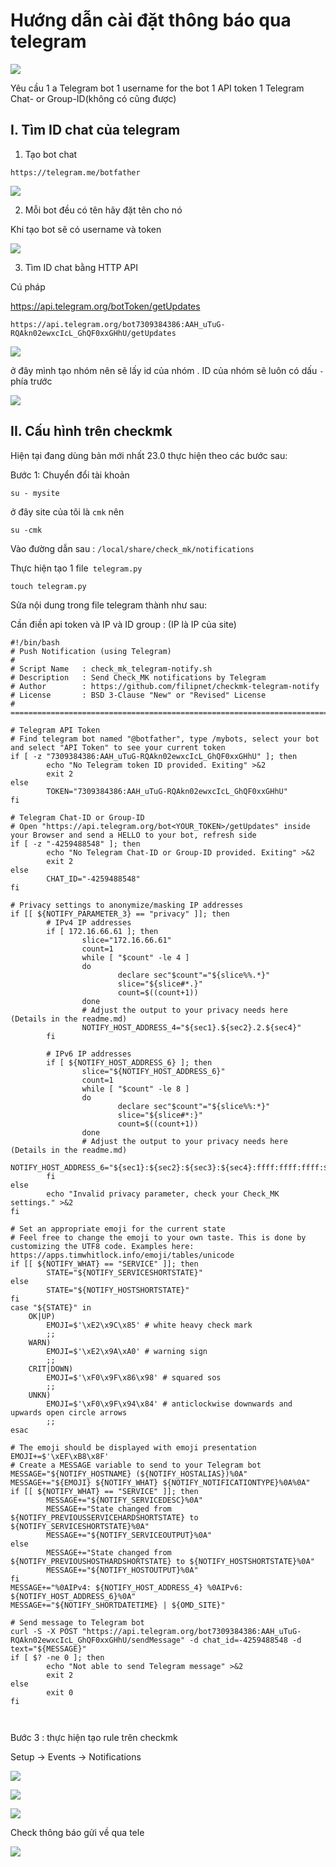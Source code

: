 # Hướng dẫn cài đặt thông báo qua telegram 


![](./image/Screenshot_34.png)





Yêu cầu 
1 a Telegram bot
1 username for the bot
1 API token 
1 Telegram Chat- or Group-ID(không có cũng được)

## I. Tìm ID chat của telegram

1. Tạo bot chat 

`https://telegram.me/botfather`

![](./image/Screenshot_24.png)


2. Mỗi bot đều có tên hãy đặt tên cho nó

Khi tạo bot sẽ có username và token 

![](./image/Screenshot_25.png)


3. Tìm ID chat bằng HTTP API

Cú pháp

https://api.telegram.org/botToken/getUpdates

`https://api.telegram.org/bot7309384386:AAH_uTuG-RQAkn02ewxcIcL_GhQF0xxGHhU/getUpdates`



![](./image/Screenshot_27.png)


ở đây mình tạo nhóm nên sẽ lấy id của nhóm . ID của nhóm sẽ luôn có dấu `-` phía trước

![](./image/Screenshot_28.png)


## II. Cấu hình trên checkmk


Hiện tại đang dùng bản mới nhất 23.0 thực hiện theo các bước sau:

Bước 1: Chuyển đổi tài khoản 

`su - mysite`

ở đây site của tôi là `cmk` nên 

`su -cmk`

Vào đường dẫn sau : 
`/local/share/check_mk/notifications`


Thực hiện tạo 1 file` telegram.py`

`touch telegram.py`

Sửa nội dung trong file telegram thành như sau:

Cần điền api token và IP và ID group : (IP là IP của site) 

```
#!/bin/bash
# Push Notification (using Telegram)
#
# Script Name   : check_mk_telegram-notify.sh
# Description   : Send Check_MK notifications by Telegram
# Author        : https://github.com/filipnet/checkmk-telegram-notify
# License       : BSD 3-Clause "New" or "Revised" License
# ======================================================================================

# Telegram API Token
# Find telegram bot named "@botfather", type /mybots, select your bot and select "API Token" to see your current token
if [ -z "7309384386:AAH_uTuG-RQAkn02ewxcIcL_GhQF0xxGHhU" ]; then 
        echo "No Telegram token ID provided. Exiting" >&2
        exit 2
else
        TOKEN="7309384386:AAH_uTuG-RQAkn02ewxcIcL_GhQF0xxGHhU"
fi

# Telegram Chat-ID or Group-ID
# Open "https://api.telegram.org/bot<YOUR_TOKEN>/getUpdates" inside your Browser and send a HELLO to your bot, refresh side
if [ -z "-4259488548" ]; then
        echo "No Telegram Chat-ID or Group-ID provided. Exiting" >&2
        exit 2
else
        CHAT_ID="-4259488548"
fi

# Privacy settings to anonymize/masking IP addresses
if [[ ${NOTIFY_PARAMETER_3} == "privacy" ]]; then
        # IPv4 IP addresses
        if [ 172.16.66.61 ]; then
                slice="172.16.66.61"
                count=1
                while [ "$count" -le 4 ]
                do
                        declare sec"$count"="${slice%%.*}"
                        slice="${slice#*.}"
                        count=$((count+1))
                done
                # Adjust the output to your privacy needs here (Details in the readme.md)
                NOTIFY_HOST_ADDRESS_4="${sec1}.${sec2}.2.${sec4}"
        fi

        # IPv6 IP addresses
        if [ ${NOTIFY_HOST_ADDRESS_6} ]; then
                slice="${NOTIFY_HOST_ADDRESS_6}"
                count=1
                while [ "$count" -le 8 ]
                do
                        declare sec"$count"="${slice%%:*}"
                        slice="${slice#*:}"
                        count=$((count+1))
                done
                # Adjust the output to your privacy needs here (Details in the readme.md)
                NOTIFY_HOST_ADDRESS_6="${sec1}:${sec2}:${sec3}:${sec4}:ffff:ffff:ffff:${sec8}"
        fi
else
        echo "Invalid privacy parameter, check your Check_MK settings." >&2
fi

# Set an appropriate emoji for the current state
# Feel free to change the emoji to your own taste. This is done by customizing the UTF8 code. Examples here: https://apps.timwhitlock.info/emoji/tables/unicode
if [[ ${NOTIFY_WHAT} == "SERVICE" ]]; then
        STATE="${NOTIFY_SERVICESHORTSTATE}"
else
        STATE="${NOTIFY_HOSTSHORTSTATE}"
fi
case "${STATE}" in
    OK|UP)
        EMOJI=$'\xE2\x9C\x85' # white heavy check mark
        ;;
    WARN)
        EMOJI=$'\xE2\x9A\xA0' # warning sign
        ;;
    CRIT|DOWN)
        EMOJI=$'\xF0\x9F\x86\x98' # squared sos
        ;;
    UNKN)
        EMOJI=$'\xF0\x9F\x94\x84' # anticlockwise downwards and upwards open circle arrows
        ;;
esac

# The emoji should be displayed with emoji presentation
EMOJI+=$'\xEF\xB8\x8F'
# Create a MESSAGE variable to send to your Telegram bot
MESSAGE="${NOTIFY_HOSTNAME} (${NOTIFY_HOSTALIAS})%0A"
MESSAGE+="${EMOJI} ${NOTIFY_WHAT} ${NOTIFY_NOTIFICATIONTYPE}%0A%0A"
if [[ ${NOTIFY_WHAT} == "SERVICE" ]]; then
        MESSAGE+="${NOTIFY_SERVICEDESC}%0A"
        MESSAGE+="State changed from ${NOTIFY_PREVIOUSSERVICEHARDSHORTSTATE} to ${NOTIFY_SERVICESHORTSTATE}%0A"
        MESSAGE+="${NOTIFY_SERVICEOUTPUT}%0A"
else
        MESSAGE+="State changed from ${NOTIFY_PREVIOUSHOSTHARDSHORTSTATE} to ${NOTIFY_HOSTSHORTSTATE}%0A"
        MESSAGE+="${NOTIFY_HOSTOUTPUT}%0A"
fi
MESSAGE+="%0AIPv4: ${NOTIFY_HOST_ADDRESS_4} %0AIPv6: ${NOTIFY_HOST_ADDRESS_6}%0A"
MESSAGE+="${NOTIFY_SHORTDATETIME} | ${OMD_SITE}"

# Send message to Telegram bot
curl -S -X POST "https://api.telegram.org/bot7309384386:AAH_uTuG-RQAkn02ewxcIcL_GhQF0xxGHhU/sendMessage" -d chat_id=-4259488548 -d text="${MESSAGE}"
if [ $? -ne 0 ]; then
        echo "Not able to send Telegram message" >&2
        exit 2
else
        exit 0
fi



```



Bước 3 : thực hiện tạo rule trên checkmk

Setup → Events → Notifications


![](./image/Screenshot_29.png)



![](./image/Screenshot_30.png)



![](./image/Screenshot_31.png)




Check thông báo gửi về qua tele



![](./image/Screenshot_32.png)





